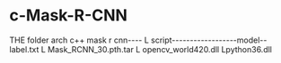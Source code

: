 # c-Mask-R-CNN

THE folder arch
c++ mask r cnn----
               L script------------------model--label.txt
                                              L Mask_RCNN_30.pth.tar
               L opencv_world420.dll
               Lpython36.dll
